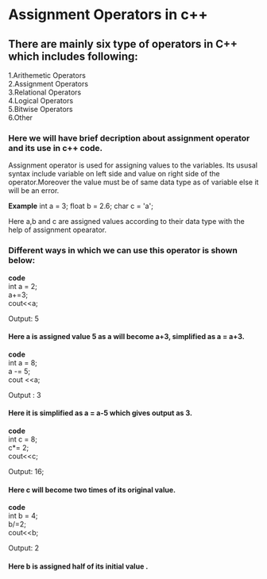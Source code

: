 # Assignment Operators in c++

## There are mainly six type of operators in C++ which includes following:

1.Arithemetic Operators\
2.Assignment  Operators\
3.Relational  Operators\
4.Logical     Operators\
5.Bitwise     Operators\
6.Other

### Here we will have brief decription about assignment operator and its use in c++ code.
Assignment operator is used for assigning values to the variables.
Its ususal syntax include variable on left side and value on right side of the operator.Moreover the value must be of same data type as of variable else 
it will be an error.

**Example**
 int   a    =  3;
 float b    =  2.6;
 char  c    =  'a';

 Here a,b and c are assigned values according to their data type with the help of assignment opearator.

### Different ways in which we can use this operator is shown below:
 
 **code**\
 int a =  2;\
 a+=3;\
 cout<<a;

 Output: 5 

#### Here a is assigned value 5 as a will become a+3, simplified as a = a+3.

**code**\
int a  = 8;\
a -= 5;\
cout <<a;

Output : 3

#### Here it is simplified as a = a-5 which gives output as 3.

**code**\
int c = 8;\
c*= 2;\
cout<<c;

Output: 16;

#### Here c will become two times of its original value.
 
 **code**\
 int b = 4;\
 b/=2;\
 cout<<b;

 Output: 2

#### Here b is assigned half of its initial value .



   
